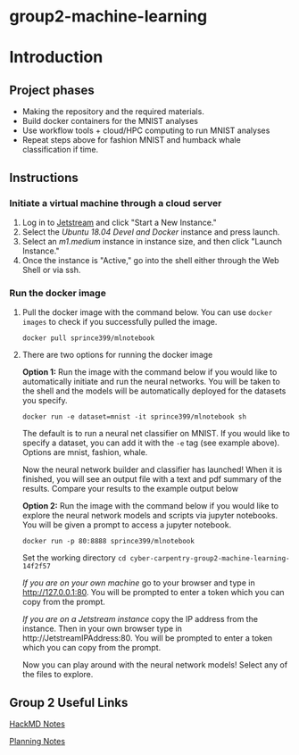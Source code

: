 # group2-machine-learning

# Introduction

## Project phases
- Making the repository and the required materials.
- Build docker containers for the MNIST analyses
- Use workflow tools + cloud/HPC computing to run MNIST analyses
- Repeat steps above for fashion MNIST and humback whale classification if time.

## Instructions

### Initiate a virtual machine through a cloud server
  1. Log in to [Jetstream](https://use.jetstream-cloud.org/application/dashboard) and click "Start a New Instance."
  2. Select the _Ubuntu 18.04 Devel and Docker_ instance and press launch.
  3. Select an _m1.medium_ instance in instance size, and then click "Launch Instance."
  4. Once the instance is "Active," go into the shell either through the Web Shell or via ssh.
  
### Run the docker image
  1. Pull the docker image with the command below. You can use ``` docker images ``` to check if you successfully pulled the image. 
  
     ``` docker pull sprince399/mlnotebook ```
     
  2. There are two options for running the docker image
  
     **Option 1:** Run the image with the command below if you would like to automatically initiate and run the neural networks. You will be taken to the shell and the models will be automatically deployed for the datasets you specify.
  
       ```docker run -e dataset=mnist -it sprince399/mlnotebook sh ```
  
      The default is to run a neural net classifier on MNIST. If you would like to specify a dataset, you can add it with the ```-e``` tag (see example above). Options are mnist, fashion, whale. 
      
      Now the neural network builder and classifier has launched! When it is finished, you will see an output file with a text and pdf summary of the results. Compare your results to the example output below
      
     **Option 2:** Run the image with the command below if you would like to explore the neural network models and scripts via jupyter notebooks. You will be given a prompt to access a jupyter notebook.
     
       ```docker run -p 80:8888 sprince399/mlnotebook```
       
       Set the working directory
       ```cd cyber-carpentry-group2-machine-learning-14f2f57```
       
        _If you are on your own machine_ go to your browser and type in http://127.0.0.1:80. You will be prompted to enter a token which you can copy from the prompt. 
        
        _If you are on a Jetstream instance_ copy the IP address from the instance. Then in your own browser type in http://JetstreamIPAddress:80. You will be prompted to enter a token which you can copy from the prompt. 
            
       Now you can play around with the neural network models! Select any of the files to explore. 
      
## Group 2 Useful Links

[HackMD Notes](https://hackmd.io/@stephprince/r1BFBO7MH)

[Planning Notes](https://hackmd.io/8IlRqMagSr-wxBMXtmtgnA?both#Planning)
